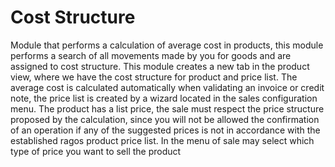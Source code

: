 Cost Structure
==============

Module that performs a calculation of average cost in products,
this module performs a search of all movements made by you for goods
and are assigned to cost structure.
This module creates a new tab in the product view, where we have the cost structure for product and price list.
The average cost is calculated automatically when validating an invoice or credit note, the price list is created
by a wizard located in the sales configuration menu.
The product has a list price, the sale must respect the price structure proposed by the calculation, since you will
not be allowed the confirmation of an operation if any of the suggested prices is not in accordance with the established ragos product price list.
In the menu of sale may select which type of price you want to sell the product